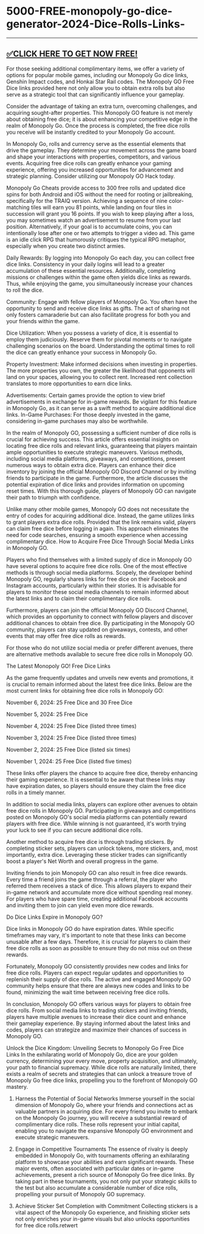# 5000-FREE-monopoly-go-dice-generator-2024-Dice-Rolls-Links-

--------------------------------------------
[✅CLICK HERE TO GET NOW FREE!](https://freeforyou.xyz/monopolygodice/)
--------------------------------------------




For those seeking additional complimentary items, we offer a variety of options for popular mobile games, including our Monopoly Go dice links, Genshin Impact codes, and Honkai Star Rail codes. The Monopoly GO Free Dice links provided here not only allow you to obtain extra rolls but also serve as a strategic tool that can significantly influence your gameplay.

Consider the advantage of taking an extra turn, overcoming challenges, and acquiring sought-after properties. This Monopoly GO feature is not merely about obtaining free dice; it is about enhancing your competitive edge in the realm of Monopoly Go. Once the process is completed, the free dice rolls you receive will be instantly credited to your Monopoly Go account.

In Monopoly Go, rolls and currency serve as the essential elements that drive the gameplay. They determine your movement across the game board and shape your interactions with properties, competitors, and various events. Acquiring free dice rolls can greatly enhance your gaming experience, offering you increased opportunities for advancement and strategic planning. Consider utilizing our Monopoly GO Hack today.

Monopoly Go Cheats provide access to 300 free rolls and updated dice spins for both Android and iOS without the need for rooting or jailbreaking, specifically for the TRAIQ version. Achieving a sequence of nine color-matching tiles will earn you 81 points, while landing on four tiles in succession will grant you 16 points. If you wish to keep playing after a loss, you may sometimes watch an advertisement to resume from your last position. Alternatively, if your goal is to accumulate coins, you can intentionally lose after one or two attempts to trigger a video ad. This game is an idle click RPG that humorously critiques the typical RPG metaphor, especially when you create two distinct armies.

Daily Rewards: By logging into Monopoly Go each day, you can collect free dice links. Consistency in your daily logins will lead to a greater accumulation of these essential resources. Additionally, completing missions or challenges within the game often yields dice links as rewards. Thus, while enjoying the game, you simultaneously increase your chances to roll the dice.

Community: Engage with fellow players of Monopoly Go. You often have the opportunity to send and receive dice links as gifts. The act of sharing not only fosters camaraderie but can also facilitate progress for both you and your friends within the game.

Dice Utilization: When you possess a variety of dice, it is essential to employ them judiciously. Reserve them for pivotal moments or to navigate challenging scenarios on the board. Understanding the optimal times to roll the dice can greatly enhance your success in Monopoly Go.

Property Investment: Make informed decisions when investing in properties. The more properties you own, the greater the likelihood that opponents will land on your spaces, allowing you to collect rent. Increased rent collection translates to more opportunities to earn dice links.

Advertisements: Certain games provide the option to view brief advertisements in exchange for in-game rewards. Be vigilant for this feature in Monopoly Go, as it can serve as a swift method to acquire additional dice links. In-Game Purchases: For those deeply invested in the game, considering in-game purchases may also be worthwhile.

In the realm of Monopoly GO, possessing a sufficient number of dice rolls is crucial for achieving success. This article offers essential insights on locating free dice rolls and relevant links, guaranteeing that players maintain ample opportunities to execute strategic maneuvers. Various methods, including social media platforms, giveaways, and competitions, present numerous ways to obtain extra dice. Players can enhance their dice inventory by joining the official Monopoly GO Discord Channel or by inviting friends to participate in the game. Furthermore, the article discusses the potential expiration of dice links and provides information on upcoming reset times. With this thorough guide, players of Monopoly GO can navigate their path to triumph with confidence.

Unlike many other mobile games, Monopoly GO does not necessitate the entry of codes for acquiring additional dice. Instead, the game utilizes links to grant players extra dice rolls. Provided that the link remains valid, players can claim free dice before logging in again. This approach eliminates the need for code searches, ensuring a smooth experience when accessing complimentary dice. How to Acquire Free Dice Through Social Media Links in Monopoly GO.

Players who find themselves with a limited supply of dice in Monopoly GO have several options to acquire free dice rolls. One of the most effective methods is through social media platforms. Scopely, the developer behind Monopoly GO, regularly shares links for free dice on their Facebook and Instagram accounts, particularly within their stories. It is advisable for players to monitor these social media channels to remain informed about the latest links and to claim their complimentary dice rolls.

Furthermore, players can join the official Monopoly GO Discord Channel, which provides an opportunity to connect with fellow players and discover additional chances to obtain free dice. By participating in the Monopoly GO community, players can stay updated on giveaways, contests, and other events that may offer free dice rolls as rewards.

For those who do not utilize social media or prefer different avenues, there are alternative methods available to secure free dice rolls in Monopoly GO.

The Latest Monopoly GO! Free Dice Links

As the game frequently updates and unveils new events and promotions, it is crucial to remain informed about the latest free dice links. Below are the most current links for obtaining free dice rolls in Monopoly GO:

November 6, 2024: 25 Free Dice and 30 Free Dice

November 5, 2024: 25 Free Dice

November 4, 2024: 25 Free Dice (listed three times)

November 3, 2024: 25 Free Dice (listed three times)

November 2, 2024: 25 Free Dice (listed six times)

November 1, 2024: 25 Free Dice (listed five times)

These links offer players the chance to acquire free dice, thereby enhancing their gaming experience. It is essential to be aware that these links may have expiration dates, so players should ensure they claim the free dice rolls in a timely manner.

In addition to social media links, players can explore other avenues to obtain free dice rolls in Monopoly GO. Participating in giveaways and competitions posted on Monopoly GO's social media platforms can potentially reward players with free dice. While winning is not guaranteed, it's worth trying your luck to see if you can secure additional dice rolls.

Another method to acquire free dice is through trading stickers. By completing sticker sets, players can unlock tokens, more stickers, and, most importantly, extra dice. Leveraging these sticker trades can significantly boost a player's Net Worth and overall progress in the game.

Inviting friends to join Monopoly GO can also result in free dice rewards. Every time a friend joins the game through a referral, the player who referred them receives a stack of dice. This allows players to expand their in-game network and accumulate more dice without spending real money. For players who have spare time, creating additional Facebook accounts and inviting them to join can yield even more dice rewards.

Do Dice Links Expire in Monopoly GO?

Dice links in Monopoly GO do have expiration dates. While specific timeframes may vary, it's important to note that these links can become unusable after a few days. Therefore, it is crucial for players to claim their free dice rolls as soon as possible to ensure they do not miss out on these rewards.

Fortunately, Monopoly GO consistently provides new codes and links for free dice rolls. Players can expect regular updates and opportunities to replenish their supply of dice rolls. The active and engaged Monopoly GO community helps ensure that there are always new codes and links to be found, minimizing the wait time between receiving free dice rolls.

In conclusion, Monopoly GO offers various ways for players to obtain free dice rolls. From social media links to trading stickers and inviting friends, players have multiple avenues to increase their dice count and enhance their gameplay experience. By staying informed about the latest links and codes, players can strategize and maximize their chances of success in Monopoly GO.

Unlock the Dice Kingdom: Unveiling Secrets to Monopoly Go Free Dice Links In the exhilarating world of Monopoly Go, dice are your golden currency, determining your every move, property acquisition, and ultimately, your path to financial supremacy. While dice rolls are naturally limited, there exists a realm of secrets and strategies that can unlock a treasure trove of Monopoly Go free dice links, propelling you to the forefront of Monopoly GO mastery.

1. Harness the Potential of Social Networks Immerse yourself in the social dimension of Monopoly Go, where your friends and connections act as valuable partners in acquiring dice. For every friend you invite to embark on the Monopoly Go journey, you will receive a substantial reward of complimentary dice rolls. These rolls represent your initial capital, enabling you to navigate the expansive Monopoly GO environment and execute strategic maneuvers.

2. Engage in Competitive Tournaments The essence of rivalry is deeply embedded in Monopoly Go, with tournaments offering an exhilarating platform to showcase your abilities and earn significant rewards. These major events, often associated with particular dates or in-game achievements, present a rich source of Monopoly Go free dice links. By taking part in these tournaments, you not only put your strategic skills to the test but also accumulate a considerable number of dice rolls, propelling your pursuit of Monopoly GO supremacy.

3. Achieve Sticker Set Completion with Commitment Collecting stickers is a vital aspect of the Monopoly Go experience, and finishing sticker sets not only enriches your in-game visuals but also unlocks opportunities for free dice rolls.retwert
